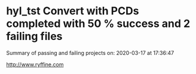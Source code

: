 # hyl_tst Convert with PCDs completed with 50 % success and 2 failing files

Summary of passing and failing projects on: 2020-03-17 at 17:36:47

http://www.ryffine.com
